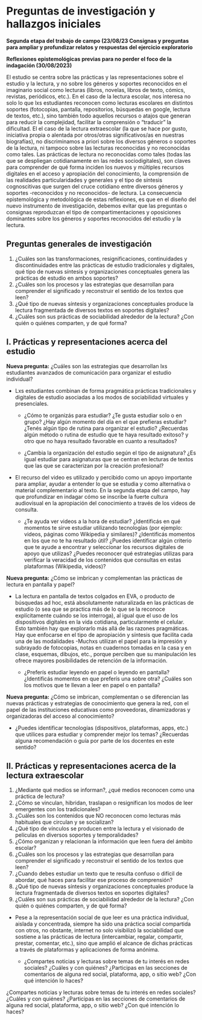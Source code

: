 # Preguntas de investigación y hallazgos iniciales

**Segunda etapa del trabajo de campo (23/08/23 Consignas y preguntas para ampliar y profundizar relatos y respuestas del ejercicio exploratorio**

**Reflexiones epistemológicas previas para no perder el foco de la indagación (30/08/2023)**

El estudio se centra sobre las prácticas y las representaciones sobre el estudio y la lectura, y no sobre los géneros y soportes reconocidos en el imaginario social como lecturas (libros, novelas, libros de texto, cómics, revistas, periódicos, etc.). En el caso de la lectura escolar, nos interesa no solo lo que lxs estudiantes reconocen como lecturas escolares en distintos soportes (fotocopias, pantalla, repositorios, búsquedas en google, lectura de textos, etc.), sino también todo aquellos recursos o atajos que generan para reducir la complejidad, facilitar la comprensión o “traducir” la dificultad. El el caso de la lectura extraescolar (la que se hace por gusto, iniciativa propia o alentada por otros/otras significativos/as en nuestras biografías), no discriminamos a priori sobre los diversos géneros o soportes de la lectura, ni tampoco sobre las lecturas reconocidas y no reconocidas como tales. Las prácticas de lectura no reconocidas como tales (todas las que se despliegan cotidianamente en las redes sociodigitales), son claves para comprender de qué forma inciden los nuevos y múltiples recursos digitales en el acceso y apropiación del conocimiento, la comprensión de las realidades particularidades y generales y el tipo de síntesis cognoscitivas que surgen del cruce cotidiano entre diversos géneros y soportes -reconocidos y no reconocidos- de lectura. La consecuencia epistemológica y metodológica de estas reflexiones, es que en el diseño del nuevo instrumento de investigación, debemos evitar que las preguntas o consignas reproduzcan el tipo de compartimentaciones y oposiciones dominantes sobre los géneros y soportes reconocidos del estudio y la lectura.

## Preguntas generales de investigación

1. ¿Cuáles son las transformaciones, resignificaciones, continuidades y discontinuidades entre las prácticas de estudio tradicionales y digitales, qué tipo de nuevas síntesis y organizaciones conceptuales genera las prácticas de estudio en ambos soportes?
2. ¿Cuáles son los procesos y las estrategias que desarrollan para comprender el significado y reconstruir el sentido de los textos que leen?
3. ¿Qué tipo de nuevas síntesis y organizaciones conceptuales produce la lectura fragmentada de diversos textos en soportes digitales?
4. ¿Cuáles son sus prácticas de sociabilidad alrededor de la lectura? ¿Con quién o quiénes comparten, y de qué forma?

## I. Prácticas y representaciones acerca del estudio

**Nueva pregunta:** ¿Cuáles son las estrategias que desarrollan lxs estudiantes avanzados de comunicación para organizar el estudio individual?

- Lxs estudiantes combinan de forma pragmática prácticas tradicionales y digitales de estudio asociadas a los modos de sociabilidad virtuales y presenciales.

  - ¿Cómo te organizás para estudiar? ¿Te gusta estudiar solo o en grupo? ¿Hay algún momento del día en el que prefieras estudiar? ¿Tenés algún tipo de rutina para organizar el estudio? ¿Recuerdas algún método o rutina de estudio que te haya resultado exitoso? y otro que no haya resultado favorable en cuanto a resultados?

  - ¿Cambia la organización del estudio según el tipo de asignatura? ¿Es igual estudiar para asignaturas que se centran en lecturas de textos que las que se caracterizan por la creación profesional?

- El recurso del video es utilizado y percibido como un apoyo importante para ampliar, ayudar a entender lo que se estudia y como alternativa o material complementario al texto. En la segunda etapa del campo, hay que profundizar en indagar cómo se inscribe la fuerte cultura audiovisual en la apropiación del conocimiento a través de los videos de consulta.

  - ¿Te ayuda ver videos a la hora de estudiar? ¿Identificás en qué momentos te sirve estudiar utilizando tecnologías (por ejemplo: videos, páginas como Wikipedia y similares)? ¿Identificás momentos en los que no te ha resultado útil? ¿Puedes identificar algún criterio que te ayude a encontrar y seleccionar los recursos digitales de apoyo que utilizas? ¿Puedes reconocer qué estrategias utilizas para verificar la veracidad de los contenidos que consultas en estas plataformas (Wikipedia, videos)?

**Nueva pregunta:** ¿Cómo se imbrican y complementan las prácticas de lectura en pantalla y papel?

- La lectura en pantalla de textos colgados en EVA, o producto de búsquedas ad hoc, está absolutamente naturalizada en las prácticas de estudio (o sea que se practica más de lo que se la reconoce explícitamente cuándo se los interroga), al igual que el uso de los dispositivos digitales en la vida cotidiana, particularmente el celular. Esto también hay que explorarlo más allá de las razones pragmáticas. Hay que enfocarse en el tipo de apropiación y síntesis que facilita cada una de las modalidades -Muchxs utilizan el papel para la impresión y subrayado de fotocopias, notas en cuadernos tomadas en la casa y en clase, esquemas, dibujos, etc., porque perciben que su manipulación les ofrece mayores posibilidades de retención de la información.

  - ¿Preferís estudiar leyendo en papel o leyendo en pantalla? ¿Identificás momentos en que preferís una sobre otra? ¿Cuáles son los motivos que te llevan a leer en papel o en pantalla?

**Nueva pregunta:** ¿Cómo se imbrican, complementan o se diferencian las nuevas prácticas y estrategias de conocimiento que genera la red, con el papel de las instituciones educativas como proveedoras, dinamizadoras y organizadoras del acceso al conocimiento?

- ¿Puedes identificar tecnologías (dispositivos, plataformas, apps, etc.) que utilices para estudiar y comprender mejor los temas? ¿Recuerdas alguna recomendación o guía por parte de los docentes en este sentido?

## II. Prácticas y representaciones acerca de la lectura extraescolar

1. ¿Mediante qué medios se informan?, ¿qué medios reconocen como una práctica de lectura?
2. ¿Cómo se vinculan, hibridan, traslapan o resignifican los modos de leer emergentes con los tradicionales?
3. ¿Cuáles son los contenidos que NO reconocen como lecturas más habituales que circulan y se socializan?
4. ¿Qué tipo de vínculos se producen entre la lectura y el visionado de películas en diversos soportes y temporalidades?
5. ¿Cómo organizan y relacionan la información que leen fuera del ámbito escolar?
6. ¿Cuáles son los procesos y las estrategias que desarrollan para comprender el significado y reconstruir el sentido de los textos que leen?
7. ¿Cuando debes estudiar un texto que te resulta confuso o difícil de abordar, qué haces para facilitar ese proceso de comprensión?
8. ¿Qué tipo de nuevas síntesis y organizaciones conceptuales produce la lectura fragmentada de diversos textos en soportes digitales?
9. ¿Cuáles son sus prácticas de sociabilidad alrededor de la lectura? ¿Con quién o quiénes comparten, y de qué forma?

- Pese a la representación social de que leer es una práctica individual, aislada y concentrada, siempre ha sido una práctica social compartida con otros, no obstante, internet no solo visibilizó la sociabilidad que sostiene a las prácticas de lectura (intercambiar, regalar, compartir, prestar, comentar, etc.), sino que amplió el alcance de dichas prácticas a través de plataformas y aplicaciones de forma anónima.

  - ¿Compartes noticias y lecturas sobre temas de tu interés en redes sociales? ¿Cuáles y con quiénes? ¿Participas en las secciones de comentarios de alguna red social, plataforma, app, o sitio web? ¿Con qué intención lo haces?



¿Compartes noticias y lecturas sobre temas de tu interés en redes sociales? ¿Cuáles y con quiénes? ¿Participas en las secciones de comentarios de alguna red social, plataforma, app, o sitio web? ¿Con qué intención lo haces?

